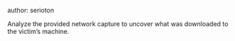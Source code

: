 author: serioton

Analyze the provided network capture to uncover what was downloaded to the victim’s machine.
